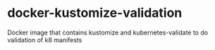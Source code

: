 # docker-kustomize-validation
Docker image that contains kustomize and kubernetes-validate to do validation of k8 manifests
